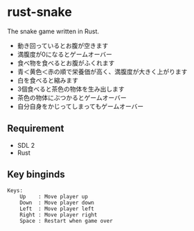 # rust-snake

The snake game written in Rust.

- 動き回っているとお腹が空きます
- 満腹度が0になるとゲームオーバー
- 食べ物を食べるとお腹がふくれます
- 青＜黄色＜赤の順で栄養価が高く、満腹度が大きく上がります
- 白を食べると縮みます
- 3個食べると茶色の物体を生み出します
- 茶色の物体にぶつかるとゲームオーバー
- 自分自身をかじってしまってもゲームオーバー

## Requirement

- SDL 2
- Rust

## Key binginds

```
Keys:
    Up    : Move player up
    Down  : Move player down
    Left  : Move player left
    Right : Move player right
    Space : Restart when game over
```
